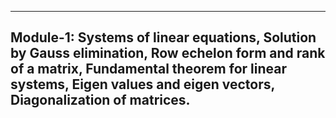 
-----
**Module-1:** Systems of linear equations, Solution by Gauss elimination, Row echelon form and rank of a matrix, Fundamental theorem for linear systems, Eigen values and eigen vectors, Diagonalization of matrices.
-----
